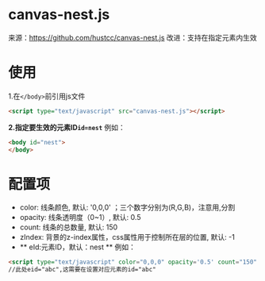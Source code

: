 # canvas-nest.js
来源：https://github.com/hustcc/canvas-nest.js 
改进：支持在指定元素内生效
# 使用
1.在`</body>`前引用js文件
```html
<script type="text/javascript" src="canvas-nest.js"></script>
```
**2.指定要生效的元素ID`id=nest`**
例如：
```html
<body id="nest">
</body>
```
# 配置项
- color: 线条颜色, 默认: '0,0,0' ；三个数字分别为(R,G,B)，注意用,分割
- opacity: 线条透明度（0~1）, 默认: 0.5
- count: 线条的总数量, 默认: 150
- zIndex: 背景的z-index属性，css属性用于控制所在层的位置, 默认: -1
- ** eId:元素ID，默认：nest **
例如：
```html
<script type="text/javascript" color="0,0,0" opacity='0.5' count="150" zIndex="-1" eId="abc" src="canvas-nest.min.js"></script>
//此处eid="abc",这需要在设置对应元素的id="abc"
```
